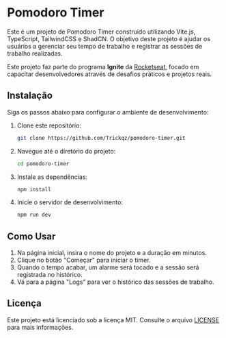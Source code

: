 # Pomodoro Timer

Este é um projeto de Pomodoro Timer construído utilizando Vite.js, TypeScript, TailwindCSS e ShadCN. O objetivo deste projeto é ajudar os usuários a gerenciar seu tempo de trabalho e registrar as sessões de trabalho realizadas.

Este projeto faz parte do programa **Ignite** da [Rocketseat](https://www.rocketseat.com.br/), focado em capacitar desenvolvedores através de desafios práticos e projetos reais.

## Instalação

Siga os passos abaixo para configurar o ambiente de desenvolvimento:

1. Clone este repositório:
    ```sh
    git clone https://github.com/Trickqz/pomodoro-timer.git
    ```
2. Navegue até o diretório do projeto:
    ```sh
    cd pomodoro-timer
    ```
3. Instale as dependências:
    ```sh
    npm install
    ```
4. Inicie o servidor de desenvolvimento:
    ```sh
    npm run dev
    ```

## Como Usar

1. Na página inicial, insira o nome do projeto e a duração em minutos.
2. Clique no botão "Começar" para iniciar o timer.
3. Quando o tempo acabar, um alarme será tocado e a sessão será registrada no histórico.
4. Vá para a página "Logs" para ver o histórico das sessões de trabalho.

## Licença

Este projeto está licenciado sob a licença MIT. Consulte o arquivo [LICENSE](LICENSE) para mais informações.